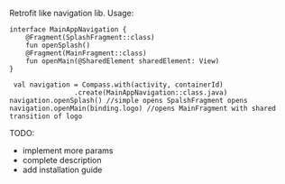 Retrofit like navigation lib.
Usage:
```
interface MainAppNavigation {
    @Fragment(SplashFragment::class)
    fun openSplash()
    @Fragment(MainFragment::class)
    fun openMain(@SharedElement sharedElement: View)
}

 val navigation = Compass.with(activity, containerId)
                .create(MainAppNavigation::class.java)
navigation.openSplash() //simple opens SpalshFragment opens
navigation.openMain(binding.logo) //opens MainFragment with shared transition of logo 
```             
TODO:
* implement more params
* complete description
* add installation guide

